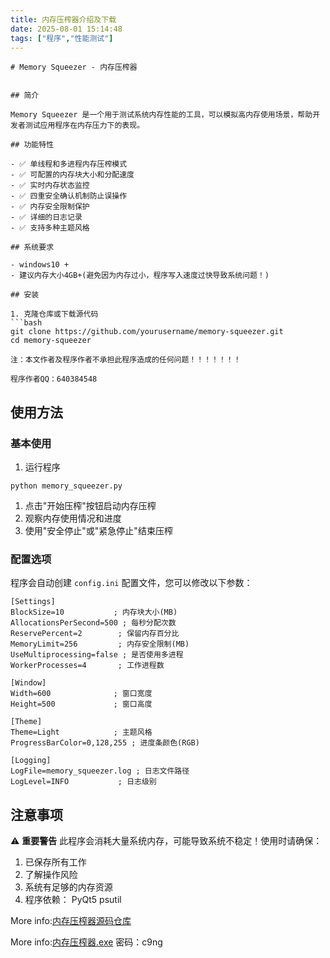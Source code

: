 ```yaml
---
title: 内存压榨器介绍及下载
date: 2025-08-01 15:14:48
tags: ["程序","性能测试"]
---
```


```
# Memory Squeezer - 内存压榨器


## 简介

Memory Squeezer 是一个用于测试系统内存性能的工具，可以模拟高内存使用场景，帮助开发者测试应用程序在内存压力下的表现。

## 功能特性

- ✅ 单线程和多进程内存压榨模式
- ✅ 可配置的内存块大小和分配速度
- ✅ 实时内存状态监控
- ✅ 四重安全确认机制防止误操作
- ✅ 内存安全限制保护
- ✅ 详细的日志记录
- ✅ 支持多种主题风格

## 系统要求

- windows10 +
- 建议内存大小4GB+(避免因为内存过小，程序写入速度过快导致系统问题！)

## 安装

1. 克隆仓库或下载源代码
```bash
git clone https://github.com/yourusername/memory-squeezer.git
cd memory-squeezer

注：本文作者及程序作者不承担此程序造成的任何问题！！！！！！！

程序作者QQ：640384548
```

## 使用方法



### 基本使用



1. 运行程序

```
python memory_squeezer.py
```



1. 点击"开始压榨"按钮启动内存压榨
2. 观察内存使用情况和进度
3. 使用"安全停止"或"紧急停止"结束压榨

### 配置选项



程序会自动创建 `config.ini` 配置文件，您可以修改以下参数：

```
[Settings]
BlockSize=10           ; 内存块大小(MB)
AllocationsPerSecond=500 ; 每秒分配次数
ReservePercent=2        ; 保留内存百分比
MemoryLimit=256         ; 内存安全限制(MB)
UseMultiprocessing=false ; 是否使用多进程
WorkerProcesses=4       ; 工作进程数

[Window]
Width=600              ; 窗口宽度
Height=500             ; 窗口高度

[Theme]
Theme=Light            ; 主题风格
ProgressBarColor=0,128,255 ; 进度条颜色(RGB)

[Logging]
LogFile=memory_squeezer.log ; 日志文件路径
LogLevel=INFO           ; 日志级别
```



## 注意事项



⚠️ **重要警告** 此程序会消耗大量系统内存，可能导致系统不稳定！使用时请确保：

1. 已保存所有工作
2. 了解操作风险
3. 系统有足够的内存资源
4. 程序依赖： PyQt5 psutil

More info:[内存压榨器源码仓库](https://github.com/wsufdfs/MemorySqueezer/)

More info:[内存压榨器.exe](https://wwhb.lanzouu.com/ihJZA32k0byb)    密码：c9ng
